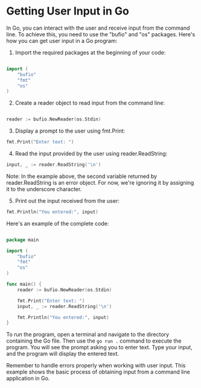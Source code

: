 # Getting User Input in Go
In Go, you can interact with the user and receive input from the command line. To achieve this, you need to use the "bufio" and "os" packages. Here's how you can get user input in a Go program:

1. Import the required packages at the beginning of your code:

```go

import (
    "bufio"
    "fmt"
    "os"
)
```

2. Create a reader object to read input from the command line:

```go

reader := bufio.NewReader(os.Stdin)
```

3. Display a prompt to the user using fmt.Print:
```go
fmt.Print("Enter text: ")
```

4. Read the input provided by the user using reader.ReadString:
```go
input, _ := reader.ReadString('\n')
```

Note: In the example above, the second variable returned by reader.ReadString is an error object. For now, we're ignoring it by assigning it to the underscore character.

5. Print out the input received from the user:

```go
fmt.Println("You entered:", input)
```

Here's an example of the complete code:

```go

package main

import (
    "bufio"
    "fmt"
    "os"
)

func main() {
    reader := bufio.NewReader(os.Stdin)

    fmt.Print("Enter text: ")
    input, _ := reader.ReadString('\n')

    fmt.Println("You entered:", input)
}
```

To run the program, open a terminal and navigate to the directory containing the Go file. Then use the `go run .` command to execute the program. You will see the prompt asking you to enter text. Type your input, and the program will display the entered text.

Remember to handle errors properly when working with user input. This example shows the basic process of obtaining input from a command line application in Go.